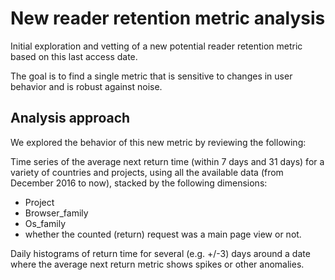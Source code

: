# New reader retention metric analysis
Initial exploration and vetting of a new potential reader retention metric based on this last access date. 


The goal is to find a single metric that is sensitive to changes in user behavior and is robust against noise.

## Analysis approach
We explored the behavior of this new metric by reviewing the following:

Time series of the average next return time (within 7 days and 31 days) for a variety of countries and projects, using all the available data (from December 2016 to now), stacked by the following dimensions:

- Project
- Browser_family
- Os_family
- whether the counted (return) request was a main page view or not.

Daily histograms of return time for several (e.g. +/-3) days around a date where the average next return metric shows spikes or other anomalies.
